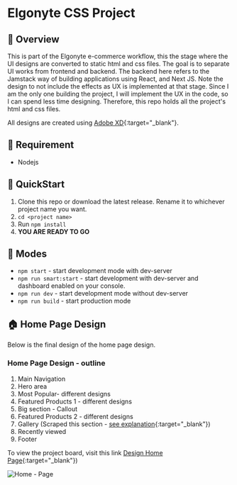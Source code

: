 # Elgonyte CSS Project

## :balloon: Overview

This is part of the Elgonyte e-commerce workflow, this the stage where the UI designs are converted to static html and css files. The goal is to separate UI works from frontend and backend. The backend here refers to the Jamstack way of building applications using React, and Next JS. Note the design to not include the effects as UX is implemented at that stage. Since I am the only one building the project, I will implement the UX in the code, so I can spend less time designing. Therefore, this repo holds all the project's html and css files.

All designs are created using [Adobe XD](https://www.adobe.com/products/xd.html){:target="\_blank"}.

## :anger: Requirement

- Nodejs

## :scroll: QuickStart

1. Clone this repo or download the latest release. Rename it to whichever project name you want.
2. `cd <project name>`
3. Run `npm install`
4. **YOU ARE READY TO GO**

## :volcano: Modes

- `npm start` - start development mode with dev-server
- `npm run smart:start` - start development with dev-server and dashboard enabled on your console.
- `npm run dev` - start development mode without dev-server
- `npm run build` - start production mode

## :house: Home Page Design

Below is the final design of the home page design.

### Home Page Design - outline

1. Main Navigation
2. Hero area
3. Most Popular- different designs
4. Featured Products 1 - different designs
5. Big section - Callout
6. Featured Products 2 - different designs
7. Gallery (Scraped this section - [see explanation](https://github.com/Marknjo/elgonyte/issues/44){:target="\_blank"})
8. Recently viewed
9. Footer

To view the project board, visit this link [Design Home Page](https://github.com/Marknjo/elgonyte/projects/6){:target="\_blank"})

![Home - Page](https://user-images.githubusercontent.com/19428492/123286563-b05fd780-d516-11eb-875e-71126eedb7f1.jpg)
